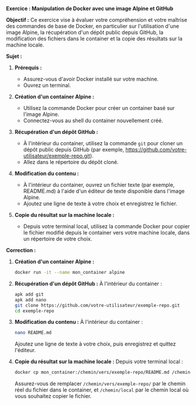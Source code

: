 **Exercice : Manipulation de Docker avec une image Alpine et GitHub**

**Objectif :** 
Ce exercice vise à évaluer votre compréhension et votre maîtrise des commandes de base de Docker, en particulier sur l'utilisation d'une image Alpine, la récupération d'un dépôt public depuis GitHub, la modification des fichiers dans le container et la copie des résultats sur la machine locale.

**Sujet :**

1. **Prérequis :**
   - Assurez-vous d'avoir Docker installé sur votre machine.
   - Ouvrez un terminal.

2. **Création d'un container Alpine :**
   - Utilisez la commande Docker pour créer un container basé sur l'image Alpine.
   - Connectez-vous au shell du container nouvellement créé.

3. **Récupération d'un dépôt GitHub :**
   - À l'intérieur du container, utilisez la commande `git` pour cloner un dépôt public depuis GitHub (par exemple, https://github.com/votre-utilisateur/exemple-repo.git).
   - Allez dans le répertoire du dépôt cloné.

4. **Modification du contenu :**
   - À l'intérieur du container, ouvrez un fichier texte (par exemple, README.md) à l'aide d'un éditeur de texte disponible dans l'image Alpine.
   - Ajoutez une ligne de texte à votre choix et enregistrez le fichier.

5. **Copie du résultat sur la machine locale :**
   - Depuis votre terminal local, utilisez la commande Docker pour copier le fichier modifié depuis le container vers votre machine locale, dans un répertoire de votre choix.

**Correction :**

1. **Création d'un container Alpine :**
   ```bash
   docker run -it --name mon_container alpine
   ```


2. **Récupération d'un dépôt GitHub :**
   À l'intérieur du container :
   ```bash
   apk add git
   apk add nano
   git clone https://github.com/votre-utilisateur/exemple-repo.git
   cd exemple-repo
   ```

3. **Modification du contenu :**
   À l'intérieur du container :
   ```bash
   nano README.md
   ```

   Ajoutez une ligne de texte à votre choix, puis enregistrez et quittez l'éditeur.

4. **Copie du résultat sur la machine locale :**
   Depuis votre terminal local :
   ```bash
   docker cp mon_container:/chemin/vers/exemple-repo/README.md /chemin/local
   ```

   Assurez-vous de remplacer `/chemin/vers/exemple-repo/` par le chemin réel du fichier dans le container, et `/chemin/local` par le chemin local où vous souhaitez copier le fichier.

